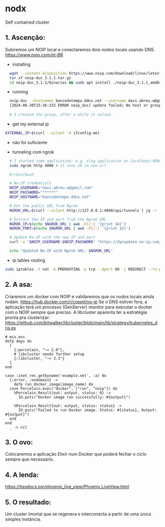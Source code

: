 # nodx
Self contained cluster

## 1. Ascenção:
Subiremos um NOIP local e conectaremos dois nodos locais usando DNS.
https://www.noip.com/pt-BR

* installing
```sh
  wget --content-disposition https://www.noip.com/download/linux/latest
  tar xf noip-duc_3.1.1.tar.gz
  cd noip-duc_3.1.1/binaries && sudo apt install ./noip-duc_3.1.1_amd64.deb
```

* running
```sh
  noip-duc --hostnames bancodetempo.ddns.net --username davi.abreu.w@gmail.com --password *****
  [2024-06-30T15:36:33Z ERROR noip_duc] update failed; No host or group was specified. Please create a group with a password to update at https://my.noip.com/dynamic-dns/groups
  
  # I created the group, after a while it solved
```

* get my external ip
```sh
EXTERNAL_IP=$(curl --silent -4 ifconfig.me)
```

* não foi suficiente

* tunneling com ngrok
```sh
  # I started some application: e.g. xlog application on localhost:4000
  sudo ngrok http 4000 # it runs ok in new url

  #!/bin/bash

  # No-IP credentials
  NOIP_USERNAME="davi.abreu.w@gmail.com"
  NOIP_PASSWORD="******"
  NOIP_HOSTNAME="bancodetempo.ddns.net"

  # Get the public URL from Ngrok
  NGROK_URL=$(curl --silent http://127.0.0.1:4040/api/tunnels | jq -r '.tunnels[0].public_url')

  # Extract the IP and port from the Ngrok URL
  NGROK_IP=$(echo $NGROK_URL | awk -F[/:] '{print $4}')
  NGROK_PORT=$(echo $NGROK_URL | awk -F[/:] '{print $5}')

  # Update No-IP with the new IP and port
  curl -u "$NOIP_USERNAME:$NOIP_PASSWORD" "https://dynupdate.no-ip.com/nic/update?hostname=$NOIP_HOSTNAME&myip=$NGROK_IP"

  echo "Updated No-IP with Ngrok URL: $NGROK_URL"
```

* ip tables routing
```sh
sudo iptables -t nat -A PREROUTING -p tcp --dport 80 -j REDIRECT --to-port 4000
```


## 2. A asa: 
Criaremos um docker com NOIP e validaremos que os nodos locais ainda rodam.
https://hub.docker.com/r/coppit/no-ip
Se o DNS estiver fora, a aplicação terá um processo (GenServer) monitor para executar o docker com o NOIP sempre que preciso.
A libcluster aparenta ter a estratégia pronta pra clusterizar: https://github.com/bitwalker/libcluster/blob/main/lib/strategy/kubernetes_dns.ex

```
# mix.exs
defp deps do
  [
    {:porcelain, "~> 2.0"},
    # libcluster needs further setup
    {:libcluster, "~> 3.3"}
  ]
end
```

```
case :inet_res.getbyname('example.net', :a) do
  {:error, :nxdomain} -> 
    defp run_docker_image(image_name) do
  case Porcelain.exec("docker", ["run", "noip"]) do
    %Porcelain.Result{out: output, status: 0} ->
      IO.puts("Docker image ran successfully: #{output}")

    %Porcelain.Result{out: output, status: status} ->
      IO.puts("Failed to run Docker image. Status: #{status}, Output: #{output}")
  end
end
  _ -> nil
```


## 3. O ovo:
Colocaremos a aplicação Elixir num Docker que poderá fechar o ciclo sempre que necessário.

## 4. A lenda:
https://hexdocs.pm/phoenix_live_view/Phoenix.LiveView.html

## 5. O resultado:
Um cluster imortal que se regenera e interconecta a partir de uma única simples instância.
